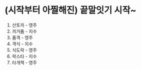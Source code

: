 # (시작부터 아찔해진) 끝말잇기 시작~

1. 산토끼 - 영주
1. 끼거품 - 지수
1. 품격 - 영주
1. 격식 - 지수
1. 식도락 - 영주
1. 락스타 - 지수
1. 타개책 - 영주
